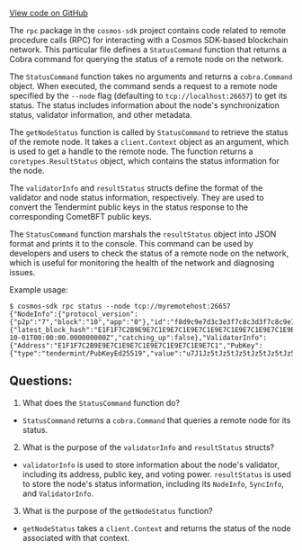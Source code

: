 [View code on GitHub](https://github.com/cosmos/cosmos-sdk.git/client/rpc/status.go)

The `rpc` package in the `cosmos-sdk` project contains code related to remote procedure calls (RPC) for interacting with a Cosmos SDK-based blockchain network. This particular file defines a `StatusCommand` function that returns a Cobra command for querying the status of a remote node on the network. 

The `StatusCommand` function takes no arguments and returns a `cobra.Command` object. When executed, the command sends a request to a remote node specified by the `--node` flag (defaulting to `tcp://localhost:26657`) to get its status. The status includes information about the node's synchronization status, validator information, and other metadata. 

The `getNodeStatus` function is called by `StatusCommand` to retrieve the status of the remote node. It takes a `client.Context` object as an argument, which is used to get a handle to the remote node. The function returns a `coretypes.ResultStatus` object, which contains the status information for the node.

The `validatorInfo` and `resultStatus` structs define the format of the validator and node status information, respectively. They are used to convert the Tendermint public keys in the status response to the corresponding CometBFT public keys. 

The `StatusCommand` function marshals the `resultStatus` object into JSON format and prints it to the console. This command can be used by developers and users to check the status of a remote node on the network, which is useful for monitoring the health of the network and diagnosing issues. 

Example usage:
```
$ cosmos-sdk rpc status --node tcp://myremotehost:26657
{"NodeInfo":{"protocol_version":{"p2p":"7","block":"10","app":"0"},"id":"f8d9c9e7d3c3e3f7c8c3d3f7c8c9e7d3","listen_addr":"tcp://0.0.0.0:26656","network":"testnet","version":"0.33.0","channels":"4020212223303800"},"SyncInfo":{"latest_block_hash":"E1F1F7C2B9E9E7C1E9E7C1E9E7C1E9E7C1E9E7C1E9E7C1E9E7C1E9E7C1E9E7C1","latest_app_hash":"00000000000000000000000000000000","latest_block_height":"1000","latest_block_time":"2021-10-01T00:00:00.000000000Z","catching_up":false},"ValidatorInfo":{"Address":"E1F1F7C2B9E9E7C1E9E7C1E9E7C1E9E7C1E9E7C1","PubKey":{"type":"tendermint/PubKeyEd25519","value":"u7J1Jz5tJz5tJz5tJz5tJz5tJz5tJz5tJz5tJz5tJw="},"VotingPower":100}}
```
## Questions: 
 1. What does the `StatusCommand` function do?
- `StatusCommand` returns a `cobra.Command` that queries a remote node for its status.

2. What is the purpose of the `validatorInfo` and `resultStatus` structs?
- `validatorInfo` is used to store information about the node's validator, including its address, public key, and voting power. `resultStatus` is used to store the node's status information, including its `NodeInfo`, `SyncInfo`, and `ValidatorInfo`.

3. What is the purpose of the `getNodeStatus` function?
- `getNodeStatus` takes a `client.Context` and returns the status of the node associated with that context.
